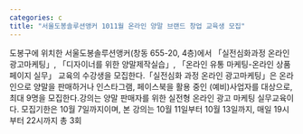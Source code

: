 ```yaml
---
categories: c
title: "서울도봉솔루션앵커 1011월 온라인 양말 브랜드 창업 교육생 모집"
---
```

도봉구에 위치한 서울도봉솔루션앵커(창동 655-20, 4층)에서 「실전심화과정 온라인 광고마케팅」, 「디자이너를 위한 양말제작실습」, 「온라인 유통 마케팅-온라인 상품페이지 실무」 교육의 수강생을 모집한다.「실전심화 과정 온라인 광고마케팅」은 온라인으로 양말을 판매하거나 인스타그램, 페이스북을 활용 중인 (예비)사업자를 대상으로, 최대 9명을 모집한다.강의는 양말 판매자를 위한 실전형 온라인 광고 마케팅 실무교육이다. 모집기한은 10월 7일까지이며, 본 강의는 10월 11일부터 10월 13일까지, 매일 19시부터 22시까지 총 3회